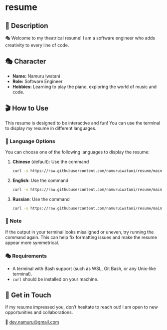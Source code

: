 # resume

## 🌟 Description

🎭 Welcome to my theatrical resume! I am a software engineer who adds creativity to every line of code.

## 🎭 Character

- **Name:** Namuru Iwatani  
- **Role:** Software Engineer  
- **Hobbies:** Learning to play the piano, exploring the world of music and code.  

## 🎬 How to Use

This resume is designed to be interactive and fun! You can use the terminal to display my resume in different languages.

### 📌 Language Options

You can choose one of the following languages to display the resume:

1. **Chinese** (default): Use the command
    ```bash
    curl -s https://raw.githubusercontent.com/namuruiwatani/resume/main/resume.sh | bash -s 1
    ```
2. **English**: Use the command
    ```bash
    curl -s https://raw.githubusercontent.com/namuruiwatani/resume/main/resume.sh | bash -s 2
    ```
3. **Russian**: Use the command
    ```bash
    curl -s https://raw.githubusercontent.com/namuruiwatani/resume/main/resume.sh | bash -s 3
    ```


### 📌 Note
If the output in your terminal looks misaligned or uneven, try running the command again. This can help fix formatting issues and make the resume appear more symmetrical.

### 🎭 Requirements

- A terminal with Bash support (such as WSL, Git Bash, or any Unix-like terminal).
- `curl` should be installed on your machine.

## 💌 Get in Touch

If my resume impressed you, don’t hesitate to reach out! I am open to new opportunities and collaborations.

📧 [dev.namuru@gmail.com](mailto:dev.namuru@gmail.com)
